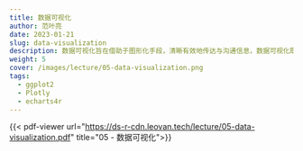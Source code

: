 ```yaml
---
title: 数据可视化
author: 范叶亮
date: 2023-01-21
slug: data-visualization
description: 数据可视化旨在借助于图形化手段，清晰有效地传达与沟通信息，数据可视化既是一门艺术也是一门科学。
weight: 5
cover: /images/lecture/05-data-visualization.png
tags:
  - ggplot2
  - Plotly
  - echarts4r
---
```


{{< pdf-viewer url="https://ds-r-cdn.leovan.tech/lecture/05-data-visualization.pdf" title="05 - 数据可视化">}}
